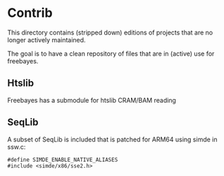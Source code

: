 # Contrib

This directory contains (stripped down) editions of projects that are
no longer actively maintained.

The goal is to have a clean repository of files that are in (active)
use for freebayes.

## Htslib

Freebayes has a submodule for htslib CRAM/BAM reading

## SeqLib

A subset of SeqLib is included that is patched for ARM64 using simde
in ssw.c:

    #define SIMDE_ENABLE_NATIVE_ALIASES
    #include <simde/x86/sse2.h>
